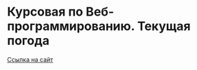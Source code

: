 # Курсовая по Веб-программированию. Текущая погода

[Ссылка на сайт](https://panoni.github.io/WebWeather/, "Текущая погода")
